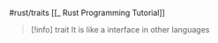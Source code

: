 #rust/traits
[[_ Rust Programming Tutorial]]

> [!info]  trait
>It is like a interface in other languages








